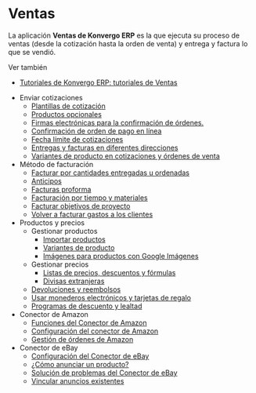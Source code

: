 # Ventas

La aplicación **Ventas de Konvergo ERP** es la que ejecuta su proceso de ventas (desde
la cotización hasta la orden de venta) y entrega y factura lo que se vendió.

<div class="alert alert-secondary">
<p class="alert-title">
Ver también</p><ul>
<li><p><a href="https://www.odoo.com/slides/sales-17">Tutoriales de Konvergo ERP: tutoriales de Ventas</a></p></li>
</ul>
</div>

  * Enviar cotizaciones
    * [Plantillas de cotización](sales/send_quotations/quote_template)
    * [Productos opcionales](sales/send_quotations/optional_products)
    * [Firmas electrónicas para la confirmación de órdenes.](sales/send_quotations/get_signature_to_validate)
    * [Confirmación de orden de pago en línea](sales/send_quotations/get_paid_to_validate)
    * [Fecha límite de cotizaciones](sales/send_quotations/deadline)
    * [Entregas y facturas en diferentes direcciones](sales/send_quotations/different_addresses)
    * [Variantes de producto en cotizaciones y órdenes de venta](sales/send_quotations/orders_and_variants)
  * Método de facturación
    * [Facturar por cantidades entregadas u ordenadas](sales/invoicing/invoicing_policy)
    * [Anticipos](sales/invoicing/down_payment)
    * [Facturas proforma](sales/invoicing/proforma)
    * [Facturación por tiempo y materiales](sales/invoicing/time_materials)
    * [Facturar objetivos de proyecto](sales/invoicing/milestone)
    * [Volver a facturar gastos a los clientes](sales/invoicing/expense)
  * Productos y precios
    * Gestionar productos
      * [Importar productos](sales/products_prices/products/import)
      * [Variantes de producto](sales/products_prices/products/variants)
      * [Imágenes para productos con Google Imágenes](sales/products_prices/products/product_images)
    * Gestionar precios
      * [Listas de precios, descuentos y fórmulas](sales/products_prices/prices/pricing)
      * [Divisas extranjeras](sales/products_prices/prices/currencies)
    * [Devoluciones y reembolsos](sales/products_prices/returns)
    * [Usar monederos electrónicos y tarjetas de regalo](sales/products_prices/ewallets_giftcards)
    * [Programas de descuento y lealtad](sales/products_prices/loyalty_discount)
  * Conector de Amazon
    * [Funciones del Conector de Amazon](sales/amazon_connector/features)
    * [Configuración del conector de Amazon](sales/amazon_connector/setup)
    * [Gestión de órdenes de Amazon](sales/amazon_connector/manage)
  * Conector de eBay
    * [Configuración del Conector de eBay](sales/ebay_connector/setup)
    * [¿Cómo anunciar un producto?](sales/ebay_connector/manage)
    * [Solución de problemas del Conector de eBay](sales/ebay_connector/troubleshooting)
    * [Vincular anuncios existentes](sales/ebay_connector/linking_listings)

